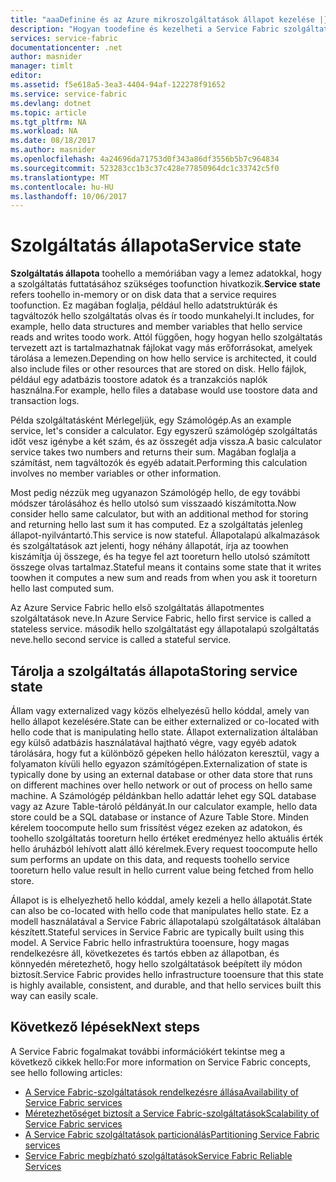 ```yaml
---
title: "aaaDefinine és az Azure mikroszolgáltatások állapot kezelése |} Microsoft Docs"
description: "Hogyan toodefine és kezelheti a Service Fabric szolgáltatás állapota"
services: service-fabric
documentationcenter: .net
author: masnider
manager: timlt
editor: 
ms.assetid: f5e618a5-3ea3-4404-94af-122278f91652
ms.service: service-fabric
ms.devlang: dotnet
ms.topic: article
ms.tgt_pltfrm: NA
ms.workload: NA
ms.date: 08/18/2017
ms.author: masnider
ms.openlocfilehash: 4a24696da71753d0f343a86df3556b5b7c964834
ms.sourcegitcommit: 523283cc1b3c37c428e77850964dc1c33742c5f0
ms.translationtype: MT
ms.contentlocale: hu-HU
ms.lasthandoff: 10/06/2017
---
```

# <a name="service-state"></a><span data-ttu-id="ce646-103">Szolgáltatás állapota</span><span class="sxs-lookup"><span data-stu-id="ce646-103">Service state</span></span>
<span data-ttu-id="ce646-104">**Szolgáltatás állapota** toohello a memóriában vagy a lemez adatokkal, hogy a szolgáltatás futtatásához szükséges toofunction hivatkozik.</span><span class="sxs-lookup"><span data-stu-id="ce646-104">**Service state** refers toohello in-memory or on disk data that a service requires toofunction.</span></span> <span data-ttu-id="ce646-105">Ez magában foglalja, például hello adatstruktúrák és tagváltozók hello szolgáltatás olvas és ír toodo munkahelyi.</span><span class="sxs-lookup"><span data-stu-id="ce646-105">It includes, for example, hello data structures and member variables that hello service reads and writes toodo work.</span></span> <span data-ttu-id="ce646-106">Attól függően, hogy hogyan hello szolgáltatás tervezett azt is tartalmazhatnak fájlokat vagy más erőforrásokat, amelyek tárolása a lemezen.</span><span class="sxs-lookup"><span data-stu-id="ce646-106">Depending on how hello service is architected, it could also include files or other resources that are stored on disk.</span></span> <span data-ttu-id="ce646-107">Hello fájlok, például egy adatbázis toostore adatok és a tranzakciós naplók használna.</span><span class="sxs-lookup"><span data-stu-id="ce646-107">For example, hello files a database would use toostore data and transaction logs.</span></span>

<span data-ttu-id="ce646-108">Példa szolgáltatásként Mérlegeljük, egy Számológép.</span><span class="sxs-lookup"><span data-stu-id="ce646-108">As an example service, let's consider a calculator.</span></span> <span data-ttu-id="ce646-109">Egy egyszerű számológép szolgáltatás időt vesz igénybe a két szám, és az összegét adja vissza.</span><span class="sxs-lookup"><span data-stu-id="ce646-109">A basic calculator service takes two numbers and returns their sum.</span></span> <span data-ttu-id="ce646-110">Magában foglalja a számítást, nem tagváltozók és egyéb adatait.</span><span class="sxs-lookup"><span data-stu-id="ce646-110">Performing this calculation involves no member variables or other information.</span></span>

<span data-ttu-id="ce646-111">Most pedig nézzük meg ugyanazon Számológép hello, de egy további módszer tárolásához és hello utolsó sum visszaadó kiszámította.</span><span class="sxs-lookup"><span data-stu-id="ce646-111">Now consider hello same calculator, but with an additional method for storing and returning hello last sum it has computed.</span></span> <span data-ttu-id="ce646-112">Ez a szolgáltatás jelenleg állapot-nyilvántartó.</span><span class="sxs-lookup"><span data-stu-id="ce646-112">This service is now stateful.</span></span> <span data-ttu-id="ce646-113">Állapotalapú alkalmazások és szolgáltatások azt jelenti, hogy néhány állapotát, írja az toowhen kiszámítja új összege, és ha tegye fel azt tooreturn hello utolsó számított összege olvas tartalmaz.</span><span class="sxs-lookup"><span data-stu-id="ce646-113">Stateful means it contains some state that it writes toowhen it computes a new sum and reads from when you ask it tooreturn hello last computed sum.</span></span>

<span data-ttu-id="ce646-114">Az Azure Service Fabric hello első szolgáltatás állapotmentes szolgáltatások neve.</span><span class="sxs-lookup"><span data-stu-id="ce646-114">In Azure Service Fabric, hello first service is called a stateless service.</span></span> <span data-ttu-id="ce646-115">második hello szolgáltatást egy állapotalapú szolgáltatás neve.</span><span class="sxs-lookup"><span data-stu-id="ce646-115">hello second service is called a stateful service.</span></span>

## <a name="storing-service-state"></a><span data-ttu-id="ce646-116">Tárolja a szolgáltatás állapota</span><span class="sxs-lookup"><span data-stu-id="ce646-116">Storing service state</span></span>
<span data-ttu-id="ce646-117">Állam vagy externalized vagy közös elhelyezésű hello kóddal, amely van hello állapot kezelésére.</span><span class="sxs-lookup"><span data-stu-id="ce646-117">State can be either externalized or co-located with hello code that is manipulating hello state.</span></span> <span data-ttu-id="ce646-118">Állapot externalization általában egy külső adatbázis használatával hajtható végre, vagy egyéb adatok tárolására, hogy fut a különböző gépeken hello hálózaton keresztül, vagy a folyamaton kívüli hello egyazon számítógépen.</span><span class="sxs-lookup"><span data-stu-id="ce646-118">Externalization of state is typically done by using an external database or other data store that runs on different machines over hello network or out of process on hello same machine.</span></span> <span data-ttu-id="ce646-119">A Számológép példánkban hello adattár lehet egy SQL database vagy az Azure Table-tároló példányát.</span><span class="sxs-lookup"><span data-stu-id="ce646-119">In our calculator example, hello data store could be a SQL database or instance of Azure Table Store.</span></span> <span data-ttu-id="ce646-120">Minden kérelem toocompute hello sum frissítést végez ezeken az adatokon, és toohello szolgáltatás tooreturn hello értéket eredményez hello aktuális érték hello áruházból lehívott alatt álló kérelmek.</span><span class="sxs-lookup"><span data-stu-id="ce646-120">Every request toocompute hello sum performs an update on this data, and requests toohello service tooreturn hello value result in hello current value being fetched from hello store.</span></span> 

<span data-ttu-id="ce646-121">Állapot is is elhelyezhető hello kóddal, amely kezeli a hello állapotát.</span><span class="sxs-lookup"><span data-stu-id="ce646-121">State can also be co-located with hello code that manipulates hello state.</span></span> <span data-ttu-id="ce646-122">Ez a modell használatával a Service Fabric állapotalapú szolgáltatások általában készített.</span><span class="sxs-lookup"><span data-stu-id="ce646-122">Stateful services in Service Fabric are typically built using this model.</span></span> <span data-ttu-id="ce646-123">A Service Fabric hello infrastruktúra tooensure, hogy magas rendelkezésre áll, következetes és tartós ebben az állapotban, és könnyedén méretezhető, hogy hello szolgáltatások beépített ily módon biztosít.</span><span class="sxs-lookup"><span data-stu-id="ce646-123">Service Fabric provides hello infrastructure tooensure that this state is highly available, consistent, and durable, and that hello services built this way can easily scale.</span></span>

## <a name="next-steps"></a><span data-ttu-id="ce646-124">Következő lépések</span><span class="sxs-lookup"><span data-stu-id="ce646-124">Next steps</span></span>
<span data-ttu-id="ce646-125">A Service Fabric fogalmakat további információkért tekintse meg a következő cikkek hello:</span><span class="sxs-lookup"><span data-stu-id="ce646-125">For more information on Service Fabric concepts, see hello following articles:</span></span>

* [<span data-ttu-id="ce646-126">A Service Fabric-szolgáltatások rendelkezésre állása</span><span class="sxs-lookup"><span data-stu-id="ce646-126">Availability of Service Fabric services</span></span>](service-fabric-availability-services.md)
* [<span data-ttu-id="ce646-127">Méretezhetőséget biztosít a Service Fabric-szolgáltatások</span><span class="sxs-lookup"><span data-stu-id="ce646-127">Scalability of Service Fabric services</span></span>](service-fabric-concepts-scalability.md)
* [<span data-ttu-id="ce646-128">A Service Fabric szolgáltatások particionálás</span><span class="sxs-lookup"><span data-stu-id="ce646-128">Partitioning Service Fabric services</span></span>](service-fabric-concepts-partitioning.md)
* [<span data-ttu-id="ce646-129">Service Fabric megbízható szolgáltatások</span><span class="sxs-lookup"><span data-stu-id="ce646-129">Service Fabric Reliable Services</span></span>](service-fabric-reliable-services-introduction.md)
